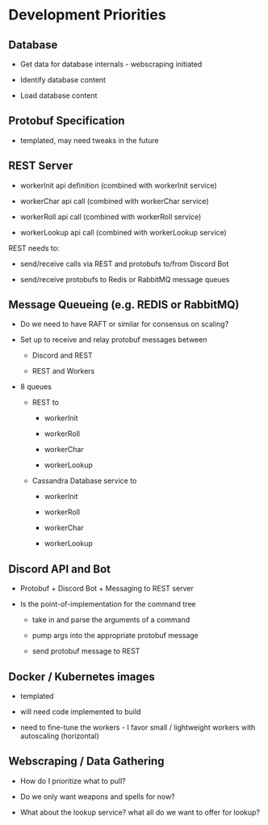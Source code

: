 # Development Priorities

## Database

* Get data for database internals - webscraping initiated

* Identify database content

* Load database content

## Protobuf Specification

* templated, may need tweaks in the future

## REST Server

* workerInit api definition (combined with workerInit service)

* workerChar api call (combined with workerChar service)

* workerRoll api call (combined with workerRoll service)

* workerLookup api call (combined with workerLookup service)

REST needs to:

* send/receive calls via REST and protobufs to/from Discord Bot

* send/receive protobufs to Redis or RabbitMQ message queues

## Message Queueing (e.g. REDIS or RabbitMQ)

* Do we need to have RAFT or similar for consensus on scaling?

* Set up to receive and relay protobuf messages between

    * Discord and REST

    * REST and Workers

* 8 queues

    * REST to 

        * workerInit

        * workerRoll

        * workerChar

        * workerLookup

    * Cassandra Database service to 

        * workerInit

        * workerRoll

        * workerChar

        * workerLookup

## Discord API and Bot

* Protobuf + Discord Bot + Messaging to REST server

* Is the point-of-implementation for the command tree

    * take in and parse the arguments of a command

    * pump args into the appropriate protobuf message

    * send protobuf message to REST

## Docker / Kubernetes images

* templated

* will need code implemented to build

* need to fine-tune the workers - I favor small / lightweight workers with autoscaling (horizontal)

## Webscraping / Data Gathering

* How do I prioritize what to pull?

* Do we only want weapons and spells for now?

* What about the lookup service?  what all do we want to offer for lookup?